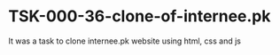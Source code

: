 # TSK-000-36-clone-of-internee.pk
It was a task to clone internee.pk website using html, css and js
